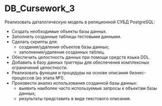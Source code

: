 # DB_Cursework_3
Реализовать даталогическую модель в реляционной СУБД PostgreSQL:

* Создать необходимые объекты базы данных.
* Заполнить созданные таблицы тестовыми данными.
* Сделать скрипты для:
  * создания/удаления объектов базы данных;
  * заполнения/удаления созданных таблиц.
* Обеспечить целостность данных при помощи средств языка DDL.
* Добавить в базу данных триггеры для обеспечения комплексных ограничений
целостности.
* Реализовать функции и процедуры на основе описания бизнес-процессов (из этапа
№1).
* Произвести анализ использования созданной базы данных:
  * выявить наиболее часто используемые запросы к объектам базы данных;
  * результаты представить в виде текстового описания. 
